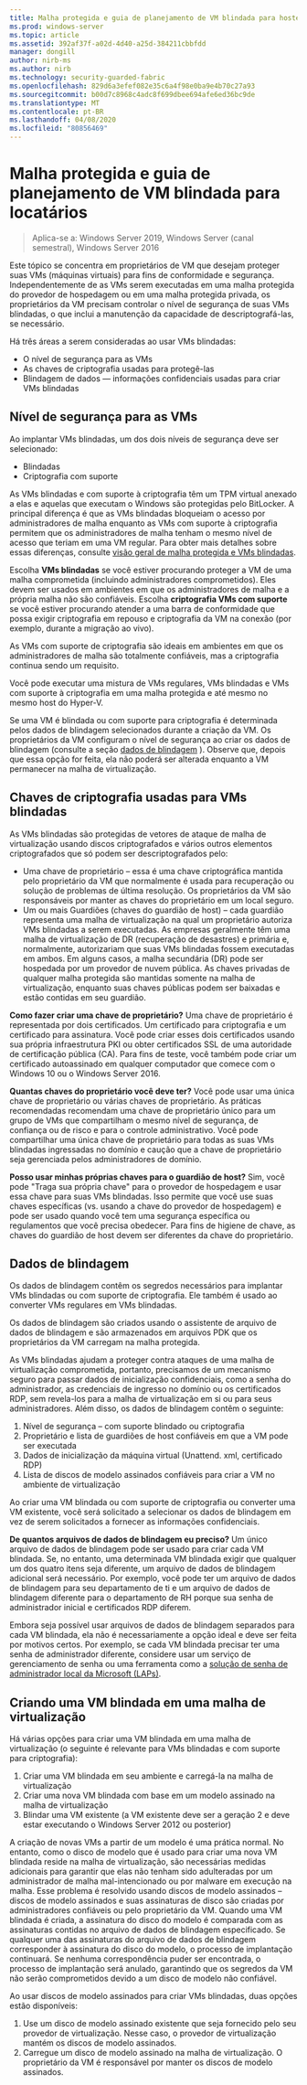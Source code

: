 ```yaml
---
title: Malha protegida e guia de planejamento de VM blindada para hosters
ms.prod: windows-server
ms.topic: article
ms.assetid: 392af37f-a02d-4d40-a25d-384211cbbfdd
manager: dongill
author: nirb-ms
ms.author: nirb
ms.technology: security-guarded-fabric
ms.openlocfilehash: 829d6a3efef082e35c6a4f98e0ba9e4b70c27a93
ms.sourcegitcommit: b00d7c8968c4adc8f699dbee694afe6ed36bc9de
ms.translationtype: MT
ms.contentlocale: pt-BR
ms.lasthandoff: 04/08/2020
ms.locfileid: "80856469"
---
```

# <a name="guarded-fabric-and-shielded-vm-planning-guide-for-tenants"></a>Malha protegida e guia de planejamento de VM blindada para locatários

>Aplica-se a: Windows Server 2019, Windows Server (canal semestral), Windows Server 2016

Este tópico se concentra em proprietários de VM que desejam proteger suas VMs (máquinas virtuais) para fins de conformidade e segurança. Independentemente de as VMs serem executadas em uma malha protegida do provedor de hospedagem ou em uma malha protegida privada, os proprietários da VM precisam controlar o nível de segurança de suas VMs blindadas, o que inclui a manutenção da capacidade de descriptografá-las, se necessário.

Há três áreas a serem consideradas ao usar VMs blindadas:

- O nível de segurança para as VMs
- As chaves de criptografia usadas para protegê-las
- Blindagem de dados — informações confidenciais usadas para criar VMs blindadas 

## <a name="security-level-for-the-vms"></a>Nível de segurança para as VMs

Ao implantar VMs blindadas, um dos dois níveis de segurança deve ser selecionado:

- Blindadas 
- Criptografia com suporte

As VMs blindadas e com suporte à criptografia têm um TPM virtual anexado a elas e aquelas que executam o Windows são protegidas pelo BitLocker. A principal diferença é que as VMs blindadas bloqueiam o acesso por administradores de malha enquanto as VMs com suporte à criptografia permitem que os administradores de malha tenham o mesmo nível de acesso que teriam em uma VM regular. Para obter mais detalhes sobre essas diferenças, consulte [visão geral de malha protegida e VMs blindadas](guarded-fabric-and-shielded-vms.md). 

Escolha **VMs blindadas** se você estiver procurando proteger a VM de uma malha comprometida (incluindo administradores comprometidos). Eles devem ser usados em ambientes em que os administradores de malha e a própria malha não são confiáveis. Escolha **criptografia VMs com suporte** se você estiver procurando atender a uma barra de conformidade que possa exigir criptografia em repouso e criptografia da VM na conexão (por exemplo, durante a migração ao vivo).

As VMs com suporte de criptografia são ideais em ambientes em que os administradores de malha são totalmente confiáveis, mas a criptografia continua sendo um requisito.

Você pode executar uma mistura de VMs regulares, VMs blindadas e VMs com suporte à criptografia em uma malha protegida e até mesmo no mesmo host do Hyper-V. 

Se uma VM é blindada ou com suporte para criptografia é determinada pelos dados de blindagem selecionados durante a criação da VM. Os proprietários da VM configuram o nível de segurança ao criar os dados de blindagem (consulte a seção [dados de blindagem](#shielding-data) ).
Observe que, depois que essa opção for feita, ela não poderá ser alterada enquanto a VM permanecer na malha de virtualização.

## <a name="cryptographic-keys-used-for-shielded-vms"></a>Chaves de criptografia usadas para VMs blindadas

As VMs blindadas são protegidas de vetores de ataque de malha de virtualização usando discos criptografados e vários outros elementos criptografados que só podem ser descriptografados pelo:

- Uma chave de proprietário – essa é uma chave criptográfica mantida pelo proprietário da VM que normalmente é usada para recuperação ou solução de problemas de última resolução. Os proprietários da VM são responsáveis por manter as chaves do proprietário em um local seguro.
- Um ou mais Guardiões (chaves do guardião de host) – cada guardião representa uma malha de virtualização na qual um proprietário autoriza VMs blindadas a serem executadas. As empresas geralmente têm uma malha de virtualização de DR (recuperação de desastres) e primária e, normalmente, autorizariam que suas VMs blindadas fossem executadas em ambos. Em alguns casos, a malha secundária (DR) pode ser hospedada por um provedor de nuvem pública. As chaves privadas de qualquer malha protegida são mantidas somente na malha de virtualização, enquanto suas chaves públicas podem ser baixadas e estão contidas em seu guardião. 

**Como fazer criar uma chave de proprietário?** Uma chave de proprietário é representada por dois certificados. Um certificado para criptografia e um certificado para assinatura. Você pode criar esses dois certificados usando sua própria infraestrutura PKI ou obter certificados SSL de uma autoridade de certificação pública (CA). Para fins de teste, você também pode criar um certificado autoassinado em qualquer computador que comece com o Windows 10 ou o Windows Server 2016.

**Quantas chaves do proprietário você deve ter?** Você pode usar uma única chave de proprietário ou várias chaves de proprietário. As práticas recomendadas recomendam uma chave de proprietário único para um grupo de VMs que compartilham o mesmo nível de segurança, de confiança ou de risco e para o controle administrativo. Você pode compartilhar uma única chave de proprietário para todas as suas VMs blindadas ingressadas no domínio e caução que a chave de proprietário seja gerenciada pelos administradores de domínio.

**Posso usar minhas próprias chaves para o guardião de host?** Sim, você pode "Traga sua própria chave" para o provedor de hospedagem e usar essa chave para suas VMs blindadas. Isso permite que você use suas chaves específicas (vs. usando a chave do provedor de hospedagem) e pode ser usado quando você tem uma segurança específica ou regulamentos que você precisa obedecer. Para fins de higiene de chave, as chaves do guardião de host devem ser diferentes da chave do proprietário.

## <a name="shielding-data"></a>Dados de blindagem

Os dados de blindagem contêm os segredos necessários para implantar VMs blindadas ou com suporte de criptografia. Ele também é usado ao converter VMs regulares em VMs blindadas.

Os dados de blindagem são criados usando o assistente de arquivo de dados de blindagem e são armazenados em arquivos PDK que os proprietários da VM carregam na malha protegida.

As VMs blindadas ajudam a proteger contra ataques de uma malha de virtualização comprometida, portanto, precisamos de um mecanismo seguro para passar dados de inicialização confidenciais, como a senha do administrador, as credenciais de ingresso no domínio ou os certificados RDP, sem revela-los para a malha de virtualização em si ou para seus administradores. Além disso, os dados de blindagem contêm o seguinte:

1. Nível de segurança – com suporte blindado ou criptografia
2. Proprietário e lista de guardiões de host confiáveis em que a VM pode ser executada
3. Dados de inicialização da máquina virtual (Unattend. xml, certificado RDP)
4. Lista de discos de modelo assinados confiáveis para criar a VM no ambiente de virtualização 

Ao criar uma VM blindada ou com suporte de criptografia ou converter uma VM existente, você será solicitado a selecionar os dados de blindagem em vez de serem solicitados a fornecer as informações confidenciais.

**De quantos arquivos de dados de blindagem eu preciso?** Um único arquivo de dados de blindagem pode ser usado para criar cada VM blindada. Se, no entanto, uma determinada VM blindada exigir que qualquer um dos quatro itens seja diferente, um arquivo de dados de blindagem adicional será necessário. Por exemplo, você pode ter um arquivo de dados de blindagem para seu departamento de ti e um arquivo de dados de blindagem diferente para o departamento de RH porque sua senha de administrador inicial e certificados RDP diferem.

Embora seja possível usar arquivos de dados de blindagem separados para cada VM blindada, ela não é necessariamente a opção ideal e deve ser feita por motivos certos. Por exemplo, se cada VM blindada precisar ter uma senha de administrador diferente, considere usar um serviço de gerenciamento de senha ou uma ferramenta como a [solução de senha de administrador local da Microsoft (LAPs)](https://www.microsoft.com/download/details.aspx?id=46899).

## <a name="creating-a-shielded-vm-on-a-virtualization-fabric"></a>Criando uma VM blindada em uma malha de virtualização

Há várias opções para criar uma VM blindada em uma malha de virtualização (o seguinte é relevante para VMs blindadas e com suporte para criptografia):

1. Criar uma VM blindada em seu ambiente e carregá-la na malha de virtualização
2. Criar uma nova VM blindada com base em um modelo assinado na malha de virtualização
3. Blindar uma VM existente (a VM existente deve ser a geração 2 e deve estar executando o Windows Server 2012 ou posterior)

A criação de novas VMs a partir de um modelo é uma prática normal. No entanto, como o disco de modelo que é usado para criar uma nova VM blindada reside na malha de virtualização, são necessárias medidas adicionais para garantir que elas não tenham sido adulteradas por um administrador de malha mal-intencionado ou por malware em execução na malha. Esse problema é resolvido usando discos de modelo assinados – discos de modelo assinados e suas assinaturas de disco são criadas por administradores confiáveis ou pelo proprietário da VM. Quando uma VM blindada é criada, a assinatura do disco do modelo é comparada com as assinaturas contidas no arquivo de dados de blindagem especificado. Se qualquer uma das assinaturas do arquivo de dados de blindagem corresponder à assinatura do disco do modelo, o processo de implantação continuará. Se nenhuma correspondência puder ser encontrada, o processo de implantação será anulado, garantindo que os segredos da VM não serão comprometidos devido a um disco de modelo não confiável.

Ao usar discos de modelo assinados para criar VMs blindadas, duas opções estão disponíveis:

1. Use um disco de modelo assinado existente que seja fornecido pelo seu provedor de virtualização. Nesse caso, o provedor de virtualização mantém os discos de modelo assinados.
2. Carregue um disco de modelo assinado na malha de virtualização. O proprietário da VM é responsável por manter os discos de modelo assinados. 


